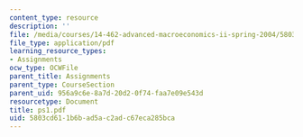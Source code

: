 ```yaml
---
content_type: resource
description: ''
file: /media/courses/14-462-advanced-macroeconomics-ii-spring-2004/5803cd611b6bad5ac2adc67eca285bca_ps1.pdf
file_type: application/pdf
learning_resource_types:
- Assignments
ocw_type: OCWFile
parent_title: Assignments
parent_type: CourseSection
parent_uid: 956a9c6e-8a7d-20d2-0f74-faa7e09e543d
resourcetype: Document
title: ps1.pdf
uid: 5803cd61-1b6b-ad5a-c2ad-c67eca285bca
---
```

